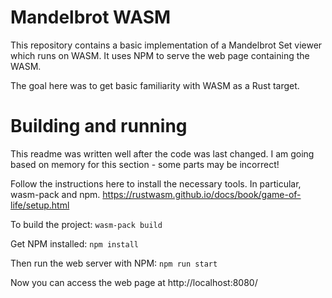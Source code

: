 # Mandelbrot WASM
This repository contains a basic implementation of a Mandelbrot Set viewer which runs on WASM. It uses NPM to serve the web page containing the WASM.

The goal here was to get basic familiarity with WASM as a Rust target.

# Building and running
This readme was written well after the code was last changed. I am going based on memory for this section - some parts may be incorrect!

Follow the instructions here to install the necessary tools. In particular, wasm-pack and npm.
https://rustwasm.github.io/docs/book/game-of-life/setup.html

To build the project:
`wasm-pack build`

Get NPM installed:
`npm install`

Then run the web server with NPM:
`npm run start`

Now you can access the web page at http://localhost:8080/
